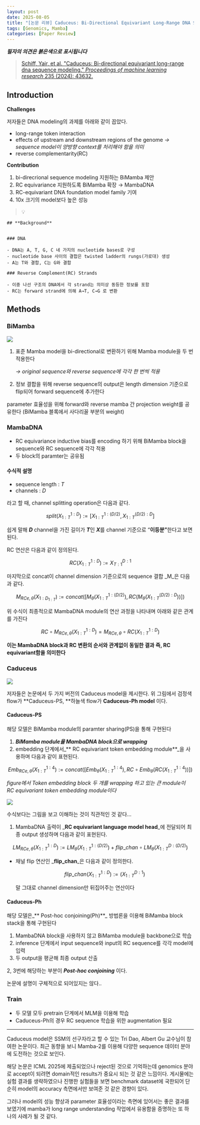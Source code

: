 ```yaml
---
layout: post
date: 2025-08-05
title: "[논문 리뷰] Caduceus: Bi-Directional Equivariant Long-Range DNA Sequence Modeling"
tags: [Genomics, Mamba]
categories: [Paper Review]
---
```


<span class="notion-red">_**필자의 의견은 붉은색으로 표시됩니다**_</span>


> [Schiff, Yair, et al. "Caduceus: Bi-directional equivariant long-range dna sequence modeling." ](https://pmc.ncbi.nlm.nih.gov/articles/PMC12189541/)[_Proceedings of machine learning research_](https://pmc.ncbi.nlm.nih.gov/articles/PMC12189541/)[ 235 (2024): 43632.](https://pmc.ncbi.nlm.nih.gov/articles/PMC12189541/)



## Introduction


**Challenges**


저자들은 DNA modeling의 과제를 아래와 같이 꼽았다.

- long-range token interaction
- effects of upstream and downstream regions of the genome 
_→ sequence model이 양방향 context를 처리해야 함을 의미_
- reverse complementarity(RC)

**Contribution**

1. bi-direcrional sequence modeling 지원하는 BiMamba 제안
1. RC equivariance 지원하도록 BiMamba 확장 → MambaDNA
1. RC-equivariant DNA foundation model family 기여
1. 10x 크기의 model보다 높은 성능

> 💡 


	## **Background**


	### DNA

	- DNA는 A, T, G, C 네 가지의 nucleotide bases로 구성
	- nucleotide base 사이의 결합은 twisted ladder의 rungs(가로대) 생성
	- A는 T와 결합, C는 G와 결합

	### Reverse Complement(RC) Strands

	- 이중 나선 구조의 DNA에서 각 strand는 의미상 동등한 정보를 포함
	- RC는 forward strand에 의해 A→T, C→G 로 변환


## Methods



### BiMamba


![](https://prod-files-secure.s3.us-west-2.amazonaws.com/542b861c-36a8-4051-84e5-8804b6728dba/2c247d59-7815-4980-99f0-8f0d21f445a7/image.png?X-Amz-Algorithm=AWS4-HMAC-SHA256&X-Amz-Content-Sha256=UNSIGNED-PAYLOAD&X-Amz-Credential=ASIAZI2LB466QZTJVC3Q%2F20250814%2Fus-west-2%2Fs3%2Faws4_request&X-Amz-Date=20250814T080101Z&X-Amz-Expires=3600&X-Amz-Security-Token=IQoJb3JpZ2luX2VjEPf%2F%2F%2F%2F%2F%2F%2F%2F%2F%2FwEaCXVzLXdlc3QtMiJIMEYCIQDqrp160KZozZr8LSmHKO97LHlyey55U3DXNDOCNCbcHwIhAMlBOi5ZqQ%2F28rS0jnRvZvxK%2FyNXfRRTngQYj4NyXt8kKv8DCEAQABoMNjM3NDIzMTgzODA1IgzDbBGa76qScf%2B7CkQq3ANI9J%2BQd8m7cibQ2%2FdsZIVt%2Fhx57ITZFe9ox6lEU3fOaVDosa7b3gAEf3K1ENTBE43Zgv4kNJ2Yg3zU%2FRjSweygIfJNBQLLenbfCMDcCBl9WIU3sPcNgCxqCFn%2Bz21iTCDYWsesEChFMAm8SaNm7lgg3ANtHmZQddKa9lC%2BmwSEUvHa6R%2FnXHqWtlekQZ3ZJfCy0O1xL7M8dGsfXoUKZJE4tkEupHUzTlK0p06zveTNcvx4AZX2AdniGuvBk%2B3%2FJTuLansj7RcOckdAqtwm1gAVgBxKaqp3Ijlyl9W0y2jfZ4iDN%2BcmnOQ8EEjaAEU5EAYvaiJxUzO9PcP9%2FUgp4UtNft33I50vG3FzRmZm7vtQLcPRJMLpHQes1jI0jsTd3ZRmqBjsPdLcLtiBtiA%2FkhQvEt4swDQSU%2Fb0kxYqtGk%2B1pYskL9VEPAew%2BT9Al%2Bext39XuGXfnWnOUVF5SbF6YD37rEBztUoiercRIVlbyacEzWntYOUwDvZX1Asvdf6VtKdyMfet3Pa9uz%2FPtp4UkicxakC6rh1CYilD6XVS306U1Yn7GO3QumLJfwWckO6Wt06qJ%2BK8rP7bT2akQpi9m0EiUcJz7Evp6loaNzUQf0nxLVniCb6xvR%2FFNoymzDik%2FbEBjqkAYHhcomW6nNF7f0lKtY2BnTesUVZaijyvgbGH2yUDC%2BX1eRLmDQAwfEVI5C%2FCxMy%2BM00rLgM3j7eIZt3f%2FWPyJVTKi5CkQ7slFkkHQdbbSJL0FAWzD6hvaqrkNwMIMWmcs64SLSsjSm6WT3FogvXFpcoRaQuN%2F5j0%2BJsW0dvMpPbRo3CEZH2w%2FqlUU1WeWlcK6K1GGiKh%2FamswqdK8QW4uR0v4Vm&X-Amz-Signature=533393b59ea5c79fd99bf29bab2d9897b087bc978b1a5a94f96f53e937231eda&X-Amz-SignedHeaders=host&x-amz-checksum-mode=ENABLED&x-id=GetObject)

1. 표준 Mamba model을 bi-directional로 변환하기 위해 Mamba module을 두 번 적용한다

	_→ original sequence와 reverse sequence에 각각 한 번씩 적용_

1. 정보 결합을 위해 reverse sequence의 output은 length dimension 기준으로 flip되어 forward sequence에 추가한다

parameter 효율성을 위해 forward와 reverse mamba 간 projection weight를 공유한다 (BiMamba 블록에서 사다리꼴 부분의 weight)



### MambaDNA

- RC equivariance inductive bias를 encoding 하기 위해 BiMamba block을 sequence와 RC sequence에 각각 적용
- 두 block의 paramter는 공유됨


#### 수식적 설명

- sequence length : _T_
- channels : _D_

라고 할 때,  channel splitting operation은 다음과 같다.


$$
split(X^{1:D}_{1:T}):=[X^{1:(D/2)}_{1:T},X^{(D/2):D}_{1:T}]
$$


<span class="notion-red">쉽게 말해 </span><span class="notion-red">_**D**_</span><span class="notion-red"> channel을 가진 길이가 </span><span class="notion-red">_**T**_</span><span class="notion-red">인 </span><span class="notion-red">_**X**_</span><span class="notion-red">를 channel 기준으로 “</span><span class="notion-red">**이등분”**</span><span class="notion-red">한다고 보면 된다.</span>


RC 연산은 다음과 같이 정의된다.


$$
RC(X^{1:D}_{1:T}):=X^{D:1}_{T:1}
$$


마지막으로 concat이 channel dimension 기준으로의 sequence 결합 _M_은 다음과 같다.


$$
M_{RCe,\theta}(X_{1:D_{1:T}}):=concat([M_{\theta}(X^{1:(D/2)}_{1:T}),RC(M_{\theta}(X^{(D/2):D}_{1:T}))])
$$


위 수식이 최종적으로 MambaDNA module의 연산 과정을 나타내며 아래와 같은 관계를 가진다


$$
RC\circ M_{RCe,\theta}(X^{1:D}_{1:T}) = M_{RCe,\theta} \circ RC(X^{1:D}_{1:T})
$$


**이는 MambaDNA block과 RC 변환의 순서와 관계없이 동일한 결과 즉, RC equivariant함을 의미한다**



### Caduceus


![](https://prod-files-secure.s3.us-west-2.amazonaws.com/542b861c-36a8-4051-84e5-8804b6728dba/f94a60d7-8145-473b-aef9-7c68d3ec604a/image.png?X-Amz-Algorithm=AWS4-HMAC-SHA256&X-Amz-Content-Sha256=UNSIGNED-PAYLOAD&X-Amz-Credential=ASIAZI2LB466QZTJVC3Q%2F20250814%2Fus-west-2%2Fs3%2Faws4_request&X-Amz-Date=20250814T080101Z&X-Amz-Expires=3600&X-Amz-Security-Token=IQoJb3JpZ2luX2VjEPf%2F%2F%2F%2F%2F%2F%2F%2F%2F%2FwEaCXVzLXdlc3QtMiJIMEYCIQDqrp160KZozZr8LSmHKO97LHlyey55U3DXNDOCNCbcHwIhAMlBOi5ZqQ%2F28rS0jnRvZvxK%2FyNXfRRTngQYj4NyXt8kKv8DCEAQABoMNjM3NDIzMTgzODA1IgzDbBGa76qScf%2B7CkQq3ANI9J%2BQd8m7cibQ2%2FdsZIVt%2Fhx57ITZFe9ox6lEU3fOaVDosa7b3gAEf3K1ENTBE43Zgv4kNJ2Yg3zU%2FRjSweygIfJNBQLLenbfCMDcCBl9WIU3sPcNgCxqCFn%2Bz21iTCDYWsesEChFMAm8SaNm7lgg3ANtHmZQddKa9lC%2BmwSEUvHa6R%2FnXHqWtlekQZ3ZJfCy0O1xL7M8dGsfXoUKZJE4tkEupHUzTlK0p06zveTNcvx4AZX2AdniGuvBk%2B3%2FJTuLansj7RcOckdAqtwm1gAVgBxKaqp3Ijlyl9W0y2jfZ4iDN%2BcmnOQ8EEjaAEU5EAYvaiJxUzO9PcP9%2FUgp4UtNft33I50vG3FzRmZm7vtQLcPRJMLpHQes1jI0jsTd3ZRmqBjsPdLcLtiBtiA%2FkhQvEt4swDQSU%2Fb0kxYqtGk%2B1pYskL9VEPAew%2BT9Al%2Bext39XuGXfnWnOUVF5SbF6YD37rEBztUoiercRIVlbyacEzWntYOUwDvZX1Asvdf6VtKdyMfet3Pa9uz%2FPtp4UkicxakC6rh1CYilD6XVS306U1Yn7GO3QumLJfwWckO6Wt06qJ%2BK8rP7bT2akQpi9m0EiUcJz7Evp6loaNzUQf0nxLVniCb6xvR%2FFNoymzDik%2FbEBjqkAYHhcomW6nNF7f0lKtY2BnTesUVZaijyvgbGH2yUDC%2BX1eRLmDQAwfEVI5C%2FCxMy%2BM00rLgM3j7eIZt3f%2FWPyJVTKi5CkQ7slFkkHQdbbSJL0FAWzD6hvaqrkNwMIMWmcs64SLSsjSm6WT3FogvXFpcoRaQuN%2F5j0%2BJsW0dvMpPbRo3CEZH2w%2FqlUU1WeWlcK6K1GGiKh%2FamswqdK8QW4uR0v4Vm&X-Amz-Signature=c1714c6ca38353b6fdb00f0833f246a9660ad022dc9d5266e7d17d4af1aeb9d2&X-Amz-SignedHeaders=host&x-amz-checksum-mode=ENABLED&x-id=GetObject)


저자들은 논문에서 두 가지 버전의 Caduceus model을 제시한다. 위 그림에서 검정색 flow가 **Caduceus-PS, **하늘색 flow가 **Caduceus-Ph model** 이다.



#### Caduceus-PS


해당 모델은 BiMamba module의 paramter sharing(PS)을 통해 구현된다

1. _**BiMamba module을 MambaDNA block으로 wrapping**_
1. embedding 단계에서_** RC equivariant token embedding module**_을 사용하며 다음과 같이 표현된다.

$$
Emb_{RCe,\theta}(X^{1:4}_{1:T}):=concat([Emb_{\theta}(X^{1:4}_{1:T}),RC \circ Emb_{\theta}(RC(X^{1:4}_{1:T}))])
$$


_figure에서 Token embedding block 두 개를 wrapping 하고 있는 큰 module이 RC equivariant token embedding module이다_


![](https://prod-files-secure.s3.us-west-2.amazonaws.com/542b861c-36a8-4051-84e5-8804b6728dba/b175e4da-71eb-4e91-8c23-a06dabe673c9/image.png?X-Amz-Algorithm=AWS4-HMAC-SHA256&X-Amz-Content-Sha256=UNSIGNED-PAYLOAD&X-Amz-Credential=ASIAZI2LB466QZTJVC3Q%2F20250814%2Fus-west-2%2Fs3%2Faws4_request&X-Amz-Date=20250814T080101Z&X-Amz-Expires=3600&X-Amz-Security-Token=IQoJb3JpZ2luX2VjEPf%2F%2F%2F%2F%2F%2F%2F%2F%2F%2FwEaCXVzLXdlc3QtMiJIMEYCIQDqrp160KZozZr8LSmHKO97LHlyey55U3DXNDOCNCbcHwIhAMlBOi5ZqQ%2F28rS0jnRvZvxK%2FyNXfRRTngQYj4NyXt8kKv8DCEAQABoMNjM3NDIzMTgzODA1IgzDbBGa76qScf%2B7CkQq3ANI9J%2BQd8m7cibQ2%2FdsZIVt%2Fhx57ITZFe9ox6lEU3fOaVDosa7b3gAEf3K1ENTBE43Zgv4kNJ2Yg3zU%2FRjSweygIfJNBQLLenbfCMDcCBl9WIU3sPcNgCxqCFn%2Bz21iTCDYWsesEChFMAm8SaNm7lgg3ANtHmZQddKa9lC%2BmwSEUvHa6R%2FnXHqWtlekQZ3ZJfCy0O1xL7M8dGsfXoUKZJE4tkEupHUzTlK0p06zveTNcvx4AZX2AdniGuvBk%2B3%2FJTuLansj7RcOckdAqtwm1gAVgBxKaqp3Ijlyl9W0y2jfZ4iDN%2BcmnOQ8EEjaAEU5EAYvaiJxUzO9PcP9%2FUgp4UtNft33I50vG3FzRmZm7vtQLcPRJMLpHQes1jI0jsTd3ZRmqBjsPdLcLtiBtiA%2FkhQvEt4swDQSU%2Fb0kxYqtGk%2B1pYskL9VEPAew%2BT9Al%2Bext39XuGXfnWnOUVF5SbF6YD37rEBztUoiercRIVlbyacEzWntYOUwDvZX1Asvdf6VtKdyMfet3Pa9uz%2FPtp4UkicxakC6rh1CYilD6XVS306U1Yn7GO3QumLJfwWckO6Wt06qJ%2BK8rP7bT2akQpi9m0EiUcJz7Evp6loaNzUQf0nxLVniCb6xvR%2FFNoymzDik%2FbEBjqkAYHhcomW6nNF7f0lKtY2BnTesUVZaijyvgbGH2yUDC%2BX1eRLmDQAwfEVI5C%2FCxMy%2BM00rLgM3j7eIZt3f%2FWPyJVTKi5CkQ7slFkkHQdbbSJL0FAWzD6hvaqrkNwMIMWmcs64SLSsjSm6WT3FogvXFpcoRaQuN%2F5j0%2BJsW0dvMpPbRo3CEZH2w%2FqlUU1WeWlcK6K1GGiKh%2FamswqdK8QW4uR0v4Vm&X-Amz-Signature=e174eb34ba33aed7da336760d0ac227b9cd7c0aa8bf4a6f7bafeea080f4e44b0&X-Amz-SignedHeaders=host&x-amz-checksum-mode=ENABLED&x-id=GetObject)


<span class="notion-red">수식보다는 그림을 보고 이해하는 것이 직관적인 것 같다…</span>

1. MambaDNA 출력이 _**RC equivariant language model head**_에 전달되어 최종 output 생성하며 다음과 같이 표현된다.

$$
LM_{RCe,\theta}(X^{1:D}_{1:T}):= LM_{\theta}(X^{1:(D/2)}_{1:T})+flip\_chan\circ LM_{\theta}(X^{D:(D/2)}_{1:T})
$$

- 채널 flip 연산인 _**flip\_chan**_은 다음과 같이 정의한다.

	$$
	flip\_chan(X^{1:D}_{1:T}):=(X^{D:1}_{1:T})
	$$


	말 그대로 channel dimension만 뒤집어주는 연산이다



#### Caduceus-Ph


해당 모델은_** Post-hoc conjoining(Ph)**_ 방법론을 이용해 BiMamba block stack을 통해 구현된다

1. MambaDNA block을 사용하지 않고 BiMamba module을 backbone으로 학습
1. inference 단계에서 input sequence와 input의 RC sequence를 각각 model에 입력
1. 두 output을 평균해 최종 output 산출

2, 3번에 해당하는 부분이 _**Post-hoc conjoining**_ 이다.


<span class="notion-red">논문에 설명이 구체적으로 되어있지는 않다..</span>



### Train

- 두 모델 모두 pretrain 단계에서 MLM을 이용해 학습
- Caduceus-Ph의 경우 RC sequence 학습을 위한 augmentation 필요

---


<span class="notion-red">Caduceus model은 SSM의 선구자라고 할 수 있는 Tri Dao, Albert Gu 교수님이 참여한 논문이다. 최근 동향을 보니 Mamba-2를 이용해 다양한 sequence 데이터 분야에 도전하는 것으로 보인다.</span>


<span class="notion-red">해당 논문은 ICML 2025에 제출되었으나 reject된 것으로 기억하는데 genomics 분야로 accept이 되려면 domain적인 results가 중요시 되는 것 같은 느낌이다. 게시물에는 실험 결과를 생략하였으나 진행한 실험들을 보면 benchmark dataset에 국한되어 단순히 model의 accuracy 측면에서만 보여준 것 같은 경향이 있다.</span>


<span class="notion-red">그러나 model의 성능 향상과 parameter 효율성이라는 측면에 있어서는 좋은 결과를 보였기에 mamba가 long range understanding 작업에서 유용함을 증명하는 또 하나의 사례가 될 것 같다.</span>

